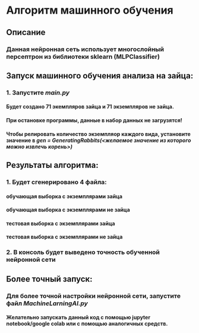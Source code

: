 # Алгоритм машинного обучения

## Описание
### Данная нейронная сеть использует многослойный персептрон из библиотеки sklearn (MLPClassifier)

## Запуск машинного обучения анализа на зайца:
### 1. Запустите _main.py_
#### Будет создано 71  экемпляров зайца и 71 экземпляров не зайца.
#### При остановке программы, данные в набор данных не загрузятся!
#### Чтобы релировать количество экземпляор каждого вида, установите значение в _gen = GeneratingRabbits(<желаемое значение из которого можно извлечь корень>)_

## Результаты алгоритма:
### 1. Будет сгенерировано 4 файла: 
#### обучающая выборка с экземплярами зайца 
#### обучающая выборка с экземплярами не зайца 
#### тестовая выборка с экземплярами зайца 
#### тестовая выборка с экземплярами не зайца 
### 2. В консоль будет выведено точность обученной нейронной сети

## Более точный запуск:
### Для более точной настройки нейронной сети, запустите файл _MachineLarningAI.py_
#### Желательно запускать данный код с помощью jupyter notebook/google colab или с помощью аналогичных средств.
